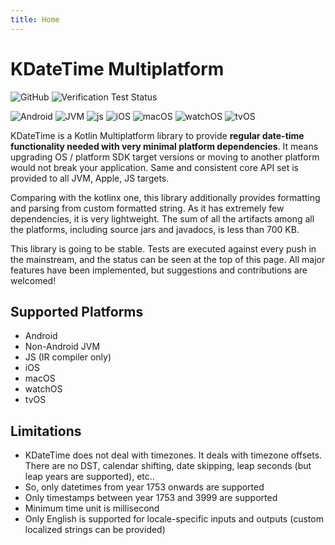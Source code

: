 ```yaml
---
title: Home
---
```


# KDateTime Multiplatform

![GitHub](https://img.shields.io/github/license/sunny-chung/kdatetime-multiplatform)
![Verification Test Status](https://github.com/sunny-chung/kdatetime-multiplatform/actions/workflows/run-test.yaml/badge.svg?branch=main)

![Android](https://img.shields.io/badge/Android-blue)
![JVM](https://img.shields.io/badge/JVM-blue)
![js](https://img.shields.io/badge/js-blue)
![iOS](https://img.shields.io/badge/iOS-blue)
![macOS](https://img.shields.io/badge/macOS-blue)
![watchOS](https://img.shields.io/badge/watchOS-blue)
![tvOS](https://img.shields.io/badge/tvOS-blue)

KDateTime is a Kotlin Multiplatform library to provide **regular date-time functionality needed with very minimal platform dependencies**. It means upgrading OS / platform SDK target versions or moving to another platform would not break your application. Same and consistent core API set is provided to all JVM, Apple, JS targets.

Comparing with the kotlinx one, this library additionally provides formatting and parsing from custom formatted string. As it has extremely few dependencies, it is very lightweight. The sum of all the artifacts among all the platforms, including source jars and javadocs, is less than 700 KB.

This library is going to be stable. Tests are executed against every push in the mainstream, and the status can be seen at the top of this page. All major features have been implemented, but suggestions and contributions are welcomed!

## Supported Platforms
- Android
- Non-Android JVM
- JS (IR compiler only)
- iOS
- macOS
- watchOS
- tvOS

## Limitations
- KDateTime does not deal with timezones. It deals with timezone offsets. There are no DST, calendar shifting, date skipping, leap seconds (but leap years are supported), etc..
- So, only datetimes from year 1753 onwards are supported
- Only timestamps between year 1753 and 3999 are supported
- Minimum time unit is millisecond
- Only English is supported for locale-specific inputs and outputs (custom localized strings can be provided)
